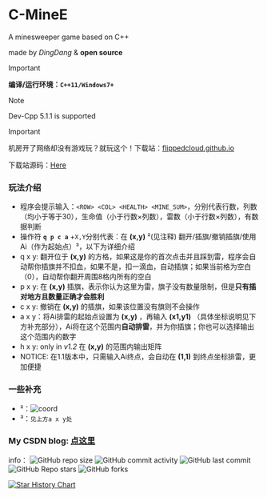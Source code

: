 # C-MineE
A minesweeper game based on C++

made by *DingDang* & **open source**

> [!IMPORTANT]
> **编译/运行环境：`C++11/Windows7+`**

> [!NOTE]
> Dev-Cpp 5.1.1 is supported

> [!IMPORTANT]
> 机房开了网络却没有游戏玩？就玩这个！下载站：[flippedcloud.github.io](https://flippedcloud.github.io)
> 
> 下载站源码：[Here](https://github.com/FlippedCloud/flippedcloud.github.io)

### 玩法介绍
* 程序会提示输入：`<ROW> <COL> <HEALTH> <MINE_SUM>`，分别代表行数，列数（均小于等于30），生命值（小于行数×列数），雷数（小于行数×列数），有数据判断
* 操作符 **`q p c a`** +`X,Y`分别代表：在 **(x,y)** ²(见注释)  翻开/插旗/撤销插旗/使用Ai（作为起始点）³，以下为详细介绍
* q x y: 翻开位于 **(x,y)** 的方格，如果这是你的首次点击并且踩到雷，程序会自动帮你插旗并不扣血，如果不是，扣一滴血，自动插旗；如果当前格为空白（0），自动帮你翻开周围8格内所有的空白
* p x y: 在 **(x,y)** 插旗，表示你认为这里为雷，旗子没有数量限制，但是**只有插对地方且数量正确才会胜利**
* c x y: 撤销在 **(x,y)** 的插旗，如果该位置没有旗则不会操作
* a x y：将Ai排雷的起始点设置为 **(x,y)** ，再输入 **(x1,y1)** （具体坐标说明见下方补充部分），Ai将在这个范围内**自动排雷**，并为你插旗；你也可以选择输出这个范围内的数字
* h x y: only in *v1.2* 在 **(x,y)** 的范围内输出矩阵
* NOTICE: 在1.1版本中，只需输入Ai终点，会自动在 **(1,1)** 到终点坐标排雷，更加便捷

### 一些补充
* ²：![coord](https://img-blog.csdnimg.cn/direct/899bc02062d245639fc235477886e354.png)
* ³：`见上方a x y处`

### My CSDN blog: [点这里](https://blog.csdn.net/weixin_45122104/article/details/128066651)

info：
![GitHub repo size](https://img.shields.io/github/repo-size/MeowCata/C-MineE)
![GitHub commit activity](https://img.shields.io/github/commit-activity/t/MeowCata/C-MineE)
![GitHub last commit](https://img.shields.io/github/last-commit/MeowCata/C-MineE)
![GitHub Repo stars](https://img.shields.io/github/stars/MeowCata/C-MineE?style=flat)
![GitHub forks](https://img.shields.io/github/forks/MeowCata/C-MineE?style=flat)

[![Star History Chart](https://api.star-history.com/svg?repos=MeowCata/C-MineE&type=Date)](https://star-history.com/#MeowCata/C-MineE&Date)
